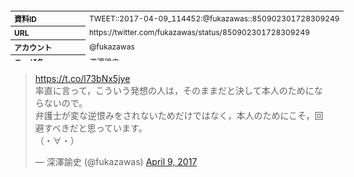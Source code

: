 <table style="font-size: 9pt; width: 610px; margin-bottom: 20px; height: 80px;">
<tbody>
    <tr>
        <th align=left>資料ID</th>
        <td align=left>TWEET::2017-04-09_114452:@fukazawas::850902301728309249</td>
    </tr>
    <tr>
        <th align=left>URL</th>
        <td align=left>https://twitter.com/fukazawas/status/850902301728309249</td>
    </tr>
    <tr>
        <th align=left>アカウント</th>
        <td align=left>@fukazawas</td>
    </tr>
    <tr>
        <th align=left>ユーザ名</th>
        <td align=left>深澤諭史</td>
    </tr>
    <tr>
        <th align=left>ツイートの記録日時</th>
        <td align=left>created_at 2022-08-24_1040</td>
    </tr>
</tbody>
</table>
<blockquote class="twitter-tweet" data-width="450"  data-lang="ja"><p lang="ja" dir="ltr"><a href="https://t.co/l73bNx5jye">https://t.co/l73bNx5jye</a><br>率直に言って，こういう発想の人は，そのままだと決して本人のためにならないので。<br>弁護士が変な逆恨みをされないためだけではなく，本人のためにこそ，回避すべきだと思っています。<br>（・∀・）</p>&mdash; 深澤諭史 (@fukazawas) <a href="https://twitter.com/fukazawas/status/850902301728309249?ref_src=twsrc%5Etfw">April 9, 2017</a></blockquote>
<script async src="https://platform.twitter.com/widgets.js" charset="utf-8"></script>


